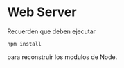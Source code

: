# Web Server
Recuerden que deben ejecutar
```
npm install
```
para reconstruir los modulos de Node.
